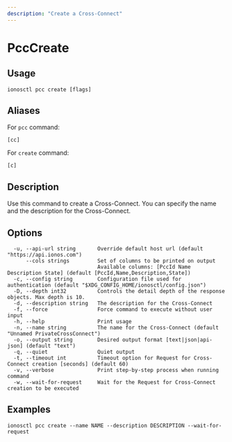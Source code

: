 ```yaml
---
description: "Create a Cross-Connect"
---
```


# PccCreate

## Usage

```text
ionosctl pcc create [flags]
```

## Aliases

For `pcc` command:

```text
[cc]
```

For `create` command:

```text
[c]
```

## Description

Use this command to create a Cross-Connect. You can specify the name and the description for the Cross-Connect.

## Options

```text
  -u, --api-url string       Override default host url (default "https://api.ionos.com")
      --cols strings         Set of columns to be printed on output 
                             Available columns: [PccId Name Description State] (default [PccId,Name,Description,State])
  -c, --config string        Configuration file used for authentication (default "$XDG_CONFIG_HOME/ionosctl/config.json")
  -D, --depth int32          Controls the detail depth of the response objects. Max depth is 10.
  -d, --description string   The description for the Cross-Connect
  -f, --force                Force command to execute without user input
  -h, --help                 Print usage
  -n, --name string          The name for the Cross-Connect (default "Unnamed PrivateCrossConnect")
  -o, --output string        Desired output format [text|json|api-json] (default "text")
  -q, --quiet                Quiet output
  -t, --timeout int          Timeout option for Request for Cross-Connect creation [seconds] (default 60)
  -v, --verbose              Print step-by-step process when running command
  -w, --wait-for-request     Wait for the Request for Cross-Connect creation to be executed
```

## Examples

```text
ionosctl pcc create --name NAME --description DESCRIPTION --wait-for-request
```

